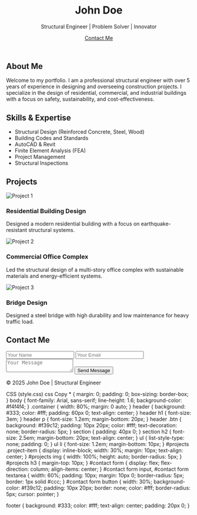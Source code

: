 <!DOCTYPE html>
<html lang="en">
<head>
    <meta charset="UTF-8">
    <meta name="viewport" content="width=device-width, initial-scale=1.0">
    <title>Structural Engineer Portfolio</title>
    <link rel="stylesheet" href="style.css">
</head>
<body>
  <!-- Header Section -->
    <header>
        <div class="container">
            <h1>John Doe</h1>
            <p>Structural Engineer | Problem Solver | Innovator</p>
            <a href="#contact" class="btn">Contact Me</a>
        </div>
    </header>
    <!-- About Section -->
    <section id="about">
        <div class="container">
            <h2>About Me</h2>
            <p>Welcome to my portfolio. I am a professional structural engineer with over 5 years of experience in designing and overseeing construction projects. I specialize in the design of residential, commercial, and industrial buildings with a focus on safety, sustainability, and cost-effectiveness.</p>
        </div>
    </section>
    <!-- Skills Section -->
    <section id="skills">
        <div class="container">
            <h2>Skills & Expertise</h2>
            <ul>
                <li>Structural Design (Reinforced Concrete, Steel, Wood)</li>
                <li>Building Codes and Standards</li>
                <li>AutoCAD & Revit</li>
                <li>Finite Element Analysis (FEA)</li>
                <li>Project Management</li>
                <li>Structural Inspections</li>
            </ul>
        </div>
    </section>
    <!-- Projects Section -->
    <section id="projects">
        <div class="container">
            <h2>Projects</h2>
            <div class="project-item">
                <img src="project1.jpg" alt="Project 1">
                <h3>Residential Building Design</h3>
                <p>Designed a modern residential building with a focus on earthquake-resistant structural systems.</p>
            </div>
            <div class="project-item">
                <img src="project2.jpg" alt="Project 2">
                <h3>Commercial Office Complex</h3>
                <p>Led the structural design of a multi-story office complex with sustainable materials and energy-efficient systems.</p>
            </div>
            <div class="project-item">
                <img src="project3.jpg" alt="Project 3">
                <h3>Bridge Design</h3>
                <p>Designed a steel bridge with high durability and low maintenance for heavy traffic load.</p>
            </div>
        </div>
    </section>
    <!-- Contact Section -->
    <section id="contact">
        <div class="container">
            <h2>Contact Me</h2>
            <form action="#" method="POST">
                <input type="text" name="name" placeholder="Your Name" required>
                <input type="email" name="email" placeholder="Your Email" required>
                <textarea name="message" placeholder="Your Message" required></textarea>
                <button type="submit" class="btn">Send Message</button>
            </form>
        </div>
    </section>
    <!-- Footer Section -->
    <footer>
        <div class="container">
            <p>&copy; 2025 John Doe | Structural Engineer</p>
        </div>
    </footer>
    <script src="script.js"></script>
</body>
</html>
CSS (style.css)
css
Copy
* {
    margin: 0;
    padding: 0;
    box-sizing: border-box;
}
body {
    font-family: Arial, sans-serif;
    line-height: 1.6;
    background-color: #f4f4f4;
}
.container {
    width: 80%;
    margin: 0 auto;
}
header {
    background: #333;
    color: #fff;
    padding: 60px 0;
    text-align: center;
}
header h1 {
    font-size: 3em;
}
header p {
    font-size: 1.2em;
    margin-bottom: 20px;
}
header .btn {
    background: #f39c12;
    padding: 10px 20px;
    color: #fff;
    text-decoration: none;
    border-radius: 5px;
}
section {
    padding: 40px 0;
}
section h2 {
    font-size: 2.5em;
    margin-bottom: 20px;
    text-align: center;
}
ul {
    list-style-type: none;
    padding: 0;
}
ul li {
    font-size: 1.2em;
    margin-bottom: 10px;
}
#projects .project-item {
    display: inline-block;
    width: 30%;
    margin: 10px;
    text-align: center;
}
#projects img {
    width: 100%;
    height: auto;
    border-radius: 5px;
}
#projects h3 {
    margin-top: 10px;
}
#contact form {
    display: flex;
    flex-direction: column;
    align-items: center;
}
#contact form input,
#contact form textarea {
    width: 60%;
    padding: 10px;
    margin: 10px 0;
    border-radius: 5px;
    border: 1px solid #ccc;
}
#contact form button {
    width: 30%;
    background-color: #f39c12;
    padding: 10px 20px;
    border: none;
    color: #fff;
    border-radius: 5px;
    cursor: pointer;
}

footer {
    background: #333;
    color: #fff;
    text-align: center;
    padding: 20px 0;
}
